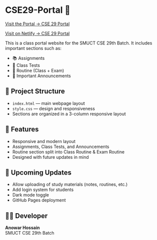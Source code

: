 # CSE29-Portal 🚀
[Visit the Portal → CSE 29 Portal](https://anowarohossain.github.io/CSE29-Portal/)

[Visit on Netlify → CSE 29 Portal](https://cse29portal.netlify.app)

This is a class portal website for the SMUCT CSE 29th Batch. It includes important sections such as:

- 📚 Assignments
- 📝 Class Tests
- 📅 Routine (Class + Exam)
- 📢 Important Announcements


## 📂 Project Structure

- `index.html` — main webpage layout
- `style.css` — design and responsiveness
- Sections are organized in a 3-column responsive layout


## 📌 Features

- Responsive and modern layout
- Assignments, Class Tests, and Announcements
- Routine section split into Class Routine & Exam Routine
- Designed with future updates in mind


## 🔧 Upcoming Updates

- Allow uploading of study materials (notes, routines, etc.)
- Add login system for students
- Dark mode toggle
- GitHub Pages deployment


## 👨‍💻 Developer
**Anowar Hossain**  
SMUCT CSE 29th Batch  
